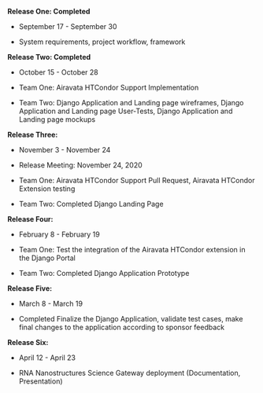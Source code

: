 **Release One: Completed**

-   September 17 - September 30

-   System requirements, project workflow, framework

**Release Two: Completed**

-   October 15 - October 28

-   Team One: Airavata HTCondor Support Implementation

-   Team Two: Django Application and Landing page wireframes, Django Application and Landing page User-Tests, Django Application and Landing page mockups

**Release Three:**

-   November 3 - November 24

-   Release Meeting: November 24, 2020

-   Team One: Airavata HTCondor Support Pull Request, Airavata HTCondor Extension testing

-   Team Two: Completed Django Landing Page

**Release Four:**

-   February 8 - February 19

-   Team One: Test the integration of the Airavata HTCondor extension in the Django Portal

-   Team Two: Completed Django Application Prototype

**Release Five:**

-   March 8 - March 19

-   Completed Finalize the Django Application, validate test cases, make final changes to the application according to sponsor feedback

**Release Six:**

-   April 12 - April 23

-   RNA Nanostructures Science Gateway deployment (Documentation, Presentation)
